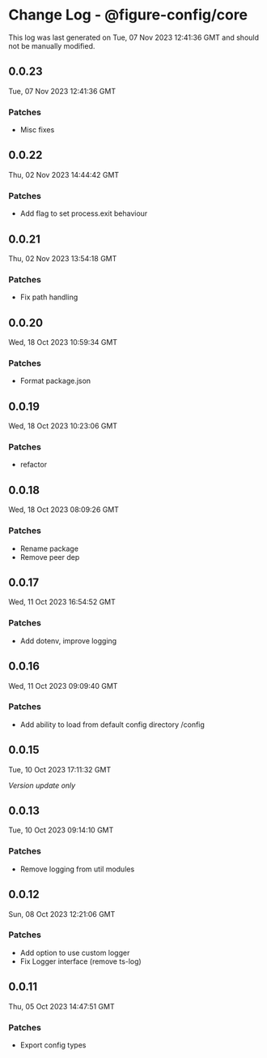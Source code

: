 # Change Log - @figure-config/core

This log was last generated on Tue, 07 Nov 2023 12:41:36 GMT and should not be manually modified.

## 0.0.23
Tue, 07 Nov 2023 12:41:36 GMT

### Patches

- Misc fixes

## 0.0.22
Thu, 02 Nov 2023 14:44:42 GMT

### Patches

- Add flag to set process.exit behaviour

## 0.0.21
Thu, 02 Nov 2023 13:54:18 GMT

### Patches

- Fix path handling

## 0.0.20
Wed, 18 Oct 2023 10:59:34 GMT

### Patches

- Format package.json

## 0.0.19
Wed, 18 Oct 2023 10:23:06 GMT

### Patches

- refactor

## 0.0.18
Wed, 18 Oct 2023 08:09:26 GMT

### Patches

- Rename package
- Remove peer dep

## 0.0.17
Wed, 11 Oct 2023 16:54:52 GMT

### Patches

- Add dotenv, improve logging

## 0.0.16
Wed, 11 Oct 2023 09:09:40 GMT

### Patches

- Add ability to load from default config directory <base>/config

## 0.0.15
Tue, 10 Oct 2023 17:11:32 GMT

_Version update only_

## 0.0.13
Tue, 10 Oct 2023 09:14:10 GMT

### Patches

- Remove logging from util modules

## 0.0.12
Sun, 08 Oct 2023 12:21:06 GMT

### Patches

- Add option to use custom logger
- Fix Logger interface (remove ts-log)

## 0.0.11
Thu, 05 Oct 2023 14:47:51 GMT

### Patches

- Export config types

